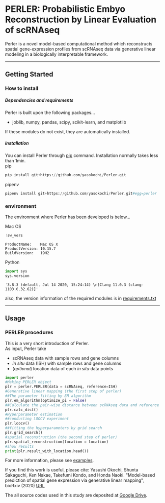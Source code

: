 # PERLER: Probabilistic Embyo Reconstruction by Linear Evaluation of scRNAseq

Perler is a novel model-based computational method which reconstructs spatial gene-expression profiles from scRNAseq data via generative linear modeling in a biologically interpretable framework.
***
## Getting Started
### How to install
##### Dependencies and requirements
Perler is built upon the following packages...
- joblib, numpy, pandas, scipy, scikit-learn, and matplotlib

If these modules do not exist, they are automatically installed.
##### installation
You can install Perler through [pip](https://pypi.org/project/pip/) command. Installation normally takes less than 1min. <br> 
pip
```python
pip install git+https://github.com/yasokochi/Perler.git
```
pipenv
```python
pipenv install git+https://github.com/yasokochi/Perler.git#egg=perler
```

### environment
The environment where Perler has been developed is below...

Mac OS
```python
!sw_vers
```

    ProductName:	Mac OS X
    ProductVersion:	10.15.7
    BuildVersion:	19H2


Python
```python
import sys
sys.version
```




    '3.8.3 (default, Jul 14 2020, 15:24:14) \n[Clang 11.0.3 (clang-1103.0.32.62)]'
also, the version information of the required modules is in [requirements.txt](requirements.txt)
***
## Usage
### PERLER procedures
This is a very short introduction of Perler.<br>
As input, Perler take

- scRNAseq data with sample rows and gene columns
- *in situ* data (ISH) with sample rows and gene columns
- (*optional*) location data of each *in situ* data points


```python
import perler
#Making PERLER object
plr = perler.PERLER(data = scRNAseq, reference=ISH)
#Generative linear mapping (the first step of perler)
##The parameter fitting by EM algorithm
plr.em_algorithm(optimize_pi = False)
##Calculate the pair-wise distance between scRNAseq data and reference data
plr.calc_dist()
#Hyperparameter estimation
##conducting LOOCV experiment
plr.loocv()
##fitting the hyperparameters by grid search
plr.grid_search()
#spatial reconstruction (the second step of perler)
plr.spatial_reconstruction(location = location)
#show results
print(plr.result_with_location.head())
```
For more information, please see [examples](examples).

If you find this work is useful, please cite: Yasushi Okochi, Shunta Sakaguchi, Ken Nakae, Takefumi Kondo, and Honda Naoki. "Model-based prediction of spatial gene expression via generative linear mapping", bioRxiv (2020) [URL](https://www.biorxiv.org/content/10.1101/2020.05.21.107847v1.full)

The all source codes used in this study are deposited at [Google Drive](https://drive.google.com/file/d/1sCX4AcyoVl-8P2QPS0wz6xLobENsIao4/view?usp=sharing).